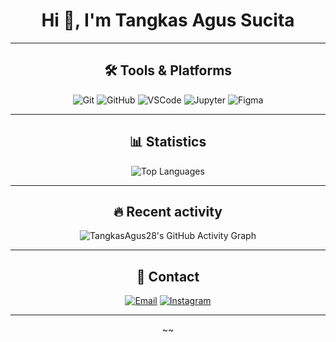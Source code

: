 <h1 align="center">Hi 👋, I'm Tangkas Agus Sucita</h1>

---
<h2 align="center">🛠️ Tools & Platforms</h2>
  <p align="center">
    <img src="https://img.shields.io/badge/Git-F05032?style=for-the-badge&logo=git&logoColor=white" alt="Git" />
    <img src="https://img.shields.io/badge/GitHub-181717?style=for-the-badge&logo=github&logoColor=white" alt="GitHub" />
    <img src="https://img.shields.io/badge/VSCode-007ACC?style=for-the-badge&logo=visual-studio-code&logoColor=white" alt="VSCode" />
    <img src="https://img.shields.io/badge/Jupyter-F37626?style=for-the-badge&logo=jupyter&logoColor=white" alt="Jupyter" />
    <img src="https://img.shields.io/badge/Figma-F24E1E?style=for-the-badge&logo=figma&logoColor=white" alt="Figma" />
  </p>

---

<h2 align="center">📊 Statistics </h2>

<p align="center">
  <img src="https://github-readme-stats.vercel.app/api/top-langs/?username=TangkasAgus28&layout=compact&theme=dark&hide_title=true&card_width=400" alt="Top Languages" />
</p>

---

<h2 align="center">🔥 Recent activity</h2>

<p align="center">
  <img src="https://github-readme-activity-graph.vercel.app/graph?username=TangkasAgus28&theme=github-dark&hide_title=true&hide_border=true" alt="TangkasAgus28's GitHub Activity Graph" />
</p>

---

<h2 align="center">📩 Contact</h2>

<p align="center">
  <a href="mailto:Tangkasagus28@gmail.com"><img src="https://img.shields.io/badge/Email-D14836?style=for-the-badge&logo=gmail&logoColor=white" alt="Email" /></a>
  <a href="https://www.instagram.com/tangkas.28/"><img src="https://img.shields.io/badge/Instagram-E4405F?style=for-the-badge&logo=instagram&logoColor=white" alt="Instagram" /></a>
  </p>

---

<p align="center">
  ~~
</p>
